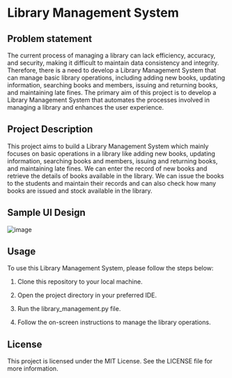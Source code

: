 # Library Management System

## Problem statement

The current process of managing a library can lack efficiency, accuracy, and security, making it difficult to maintain data consistency and integrity. Therefore, there is a need to develop a Library Management System that can manage basic library operations, including adding new books, updating information, searching books and members, issuing and returning books, and maintaining late fines. The primary aim of this project is to develop a Library Management System that automates the processes involved in managing a library and enhances the user experience.


## Project Description

This project aims to build a Library Management System which mainly focuses on basic operations in a library like adding new books, updating information, searching books and members, issuing and returning books, and maintaining late fines. We can enter the record of new books and retrieve the details of books available in the library. We can issue the books to the students and maintain their records and can also check how many books are issued and stock available in the library.


## Sample UI Design

![image](https://user-images.githubusercontent.com/93007427/233939612-f5a8fc89-382a-444f-8d1c-1e570929403b.png)


## Usage

To use this Library Management System, please follow the steps below:

1. Clone this repository to your local machine.

2. Open the project directory in your preferred IDE.

3. Run the library_management.py file.

4. Follow the on-screen instructions to manage the library operations.


## License
This project is licensed under the MIT License. See the LICENSE file for more information.
